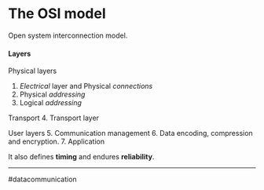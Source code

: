 # The OSI model
Open system interconnection model.
#### Layers
Physical layers
1. *Electrical* layer and Physical *connections*
2. Physical *addressing*
3. Logical *addressing*

Transport
4. Transport layer

User layers
5. Communication management
6. Data encoding, compression and encryption.
7. Application

It also defines **timing** and endures **reliability**.

---
#datacommunication 